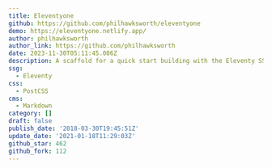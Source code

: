 ```yaml
---
title: Eleventyone
github: https://github.com/philhawksworth/eleventyone
demo: https://eleventyone.netlify.app/
author: philhawksworth
author_link: https://github.com/philhawksworth
date: 2023-11-30T05:11:45.006Z
description: A scaffold for a quick start building with the Eleventy SSG
ssg:
  - Eleventy
css:
  - PostCSS
cms:
  - Markdown
category: []
draft: false
publish_date: '2018-03-30T19:45:51Z'
update_date: '2021-01-18T11:29:03Z'
github_star: 462
github_fork: 112
---
```

